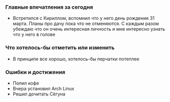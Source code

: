 ### Главные впечатления за сегодня
- Встретился с Кириллом, вспомнил что у него день рождение 31 марта. Планы про дачу пока что не отменяются. С каждым разом убеждаю что он очень интересная личность и мне интересно узнать что у него в голове

### Что хотелось-бы отметить или изменить
- В принципе все хорошо, хотелось-бы перчатки потеплее

### Ошибки и достижения 
- Попил кофе
- Вчера установил Arch Linux
- Решил дочитать Сëгуна